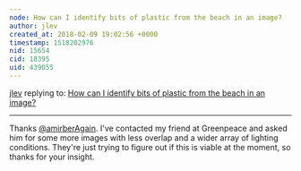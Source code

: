 ```yaml
---
node: How can I identify bits of plastic from the beach in an image?
author: jlev
created_at: 2018-02-09 19:02:56 +0000
timestamp: 1518202976
nid: 15654
cid: 18395
uid: 439055
---
```




[jlev](../profile/jlev) replying to: [How can I identify bits of plastic from the beach in an image?](../notes/jlev/02-01-2018/how-can-i-identify-bits-of-plastic-from-the-beach-in-an-image)

----
Thanks [@amirberAgain](/profile/amirberAgain). I've contacted my friend at Greenpeace and asked him for some more images with less overlap and a wider array of lighting conditions. They're just trying to figure out if this is viable at the moment, so thanks for your insight.